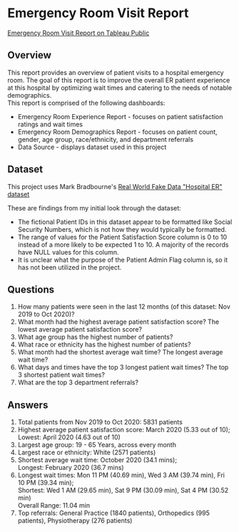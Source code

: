 # Emergency Room Visit Report

[Emergency Room Visit Report on Tableau Public](https://public.tableau.com/app/profile/justinluzong/viz/EmergencyRoomVisitReport_17443380889530/ERExperience)

## Overview
This report provides an overview of patient visits to a hospital emergency room. The goal of this report is to improve the overall ER patient experience at this hospital by optimizing wait times and catering to the needs of notable demographics.  
This report is comprised of the following dashboards:
- Emergency Room Experience Report - focuses on patient satisfaction ratings and wait times
- Emergency Room Demographics Report - focuses on patient count, gender, age group, race/ethnicity, and department referrals
- Data Source - displays dataset used in this project

## Dataset
This project uses Mark Bradbourne's [Real World Fake Data "Hospital ER" dataset](https://data.world/markbradbourne/rwfd-real-world-fake-data/workspace/file?filename=Hospital+ER.csv)

These are findings from my initial look through the dataset:
- The fictional Patient IDs in this dataset appear to be formatted like Social Security Numbers, which is not how they would typically be formatted.
- The range of values for the Patient Satisfaction Score column is 0 to 10 instead of a more likely to be expected 1 to 10. A majority of the records have NULL values for this column. 
- It is unclear what the purpose of the Patient Admin Flag column is, so it has not been utilized in the project.

## Questions
1. How many patients were seen in the last 12 months (of this dataset: Nov 2019 to Oct 2020)?
2. What month had the highest average patient satisfaction score? The lowest average patient satisfaction score?
3. What age group has the highest number of patients?
4. What race or ethnicity has the highest number of patients?
5. What month had the shortest average wait time? The longest average wait time?
6. What days and times have the top 3 longest patient wait times? The top 3 shortest patient wait times?
7. What are the top 3 department referrals?

## Answers
1. Total patients from Nov 2019 to Oct 2020: 5831 patients
2. Highest average patient satisfaction score: March 2020 (5.33 out of 10);  
   Lowest: April 2020 (4.63 out of 10)
3. Largest age group: 19 - 65 Years, across every month
4. Largest race or ethnicity: White (2571 patients)
5. Shortest average wait time: October 2020 (34.1 mins);  
   Longest: February 2020 (36.7 mins)
6. Longest wait times: Mon 11 PM (40.69 min), Wed 3 AM (39.74 min), Fri 10 PM (39.34 min);  
   Shortest: Wed 1 AM (29.65 min), Sat 9 PM (30.09 min), Sat 4 PM (30.52 min)  
   Overall Range: 11.04 min
7. Top referrals: General Practice (1840 patients), Orthopedics (995 patients), Physiotherapy (276 patients)
